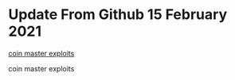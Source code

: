 # Update From Github 15 February 2021

[coin master exploits](https://1coinmasterofficial.blogspot.com)
      
coin master exploits
